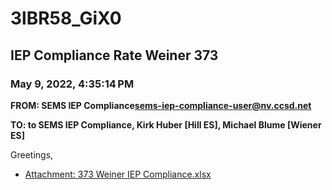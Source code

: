# 3lBR58_GiX0
## IEP Compliance Rate Weiner 373
### May 9, 2022, 4:35:14 PM
**FROM: SEMS IEP Compliance<sems-iep-compliance-user@nv.ccsd.net>**

**TO: to SEMS IEP Compliance, Kirk Huber [Hill ES], Michael Blume [Wiener ES]**


Greetings,  





* [Attachment: 373 Weiner IEP Compliance.xlsx](3lBR58_GiX0-attachment-1.xlsx)
